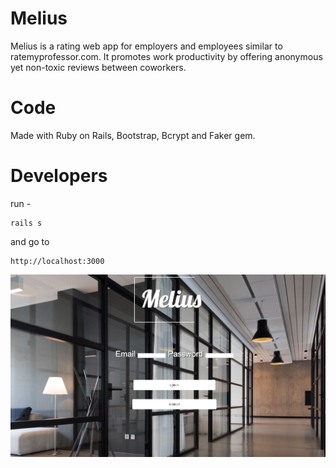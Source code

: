 # Melius

Melius is a rating web app for employers and employees similar to ratemyprofessor.com. It promotes work productivity by offering anonymous yet non-toxic reviews between coworkers.

# Code
Made with Ruby on Rails, Bootstrap, Bcrypt and Faker gem.

# Developers

run - 
```
rails s 
```
and go to 
```
http://localhost:3000
```
<img src="melius.jpg">
